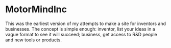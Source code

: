 # MotorMindInc
This was the earliest version of my attempts to make a site for inventors and businesses. The concept is simple enough:
inventor, list your ideas in a vague format to see it will succeed; business, get access to R&D people and new tools or products.
